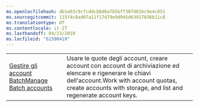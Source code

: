 ```yaml
---
ms.openlocfilehash: db1e03c9cfcddcb0d6a7b5bff307d81bc9e4c051
ms.sourcegitcommit: 115f4c8ad07a11f17d79e9d945d63917836b11c8
ms.translationtype: HT
ms.contentlocale: it-IT
ms.lasthandoff: 04/23/2019
ms.locfileid: "61590419"
---
```

|  |  |
|---------|---------|
| <span data-ttu-id="7648b-101">[Gestire gli account Batch][1]</span><span class="sxs-lookup"><span data-stu-id="7648b-101">[Manage Batch accounts][1]</span></span> | <span data-ttu-id="7648b-102">Usare le quote degli account, creare account con account di archiviazione ed elencare e rigenerare le chiavi dell'account.</span><span class="sxs-lookup"><span data-stu-id="7648b-102">Work with account quotas, create accounts with storage, and list and regenerate account keys.</span></span> |

[1]: https://azure.microsoft.com/resources/samples/batch-java-manage-batch-accounts/